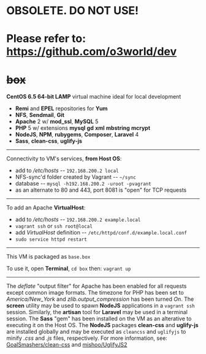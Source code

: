 OBSOLETE. DO NOT USE!
===

**Please refer to:**
https://github.com/o3world/dev
====

~~box~~
====

**CentOS 6.5 64-bit LAMP** virtual machine ideal for local development

* **Remi** and **EPEL** repositories for **Yum**
* **NFS**, **Sendmail**, **Git**
* **Apache** 2 w/ **mod_ssl**, **MySQL** 5
* **PHP** 5 w/ extensions **mysql** **gd** **xml** **mbstring** **mcrypt**
* **NodeJS**, **NPM**, **rubygems**, **Composer**, **Laravel** 4
* **Sass**, **clean-css**, **uglify-js**

----
Connectivity to VM's services, **from Host OS**:

* add to */etc/hosts* -- `192.168.200.2 local`
* NFS-sync'd folder created by Vagrant -- `~/sync`
* database -- `mysql -h192.168.200.2 -uroot -pvagrant`
* as an alternate to 80 and 443, port 8081 is "open" for TCP requests

----
To add an Apache **VirtualHost**:

* add to */etc/hosts* -- `192.168.200.2 example.local`
* `vagrant ssh` or `ssh root@local`
* add *VirtualHost* definition -- `/etc/httpd/conf.d/example.local.conf`
* `sudo service httpd restart`

----
This VM is packaged as `base.box`

To use it, open **Terminal**, `cd box` then: `vagrant up`

----
The *deflate* "output filter" for Apache has been enabled for all requests except common image formats.
The timezone for PHP has been set to *America/New_York* and *zlib.output_compression* has been turned *On*.
The **screen** utility may be used to spawn **NodeJS** applications in a `vagrant ssh` session.
Similarly, the **artisan** tool for **Laravel** may be used in a terminal session.
The **Sass** "gem" has been installed on the VM as an alterative to executing it on the Host OS.
The **NodeJS** packages **clean-css** and **uglify-js** are installed globally
and may be executed as `cleancss` and `uglifyjs` to minify *.css* and *.js* files, respectively.
For more information, see:
[GoalSmashers/clean-css](https://github.com/GoalSmashers/clean-css)
and [mishoo/UglifyJS2](https://github.com/mishoo/UglifyJS2)
